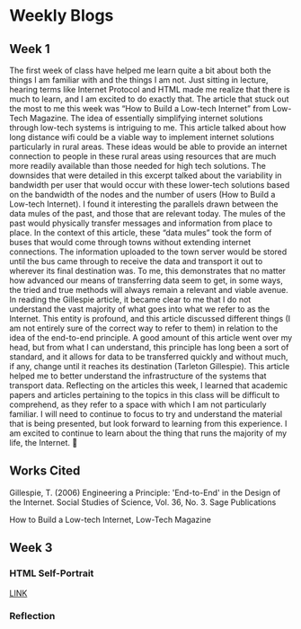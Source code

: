 # Weekly Blogs

## Week 1

The first week of class have helped me learn quite a bit about both the things I am familiar with and the things I am not. Just sitting in lecture, hearing terms like Internet Protocol and HTML made me realize that there is much to learn, and I am excited to do exactly that.
	The article that stuck out the most to me this week was “How to Build a Low-tech Internet” from Low-Tech Magazine. The idea of essentially simplifying internet solutions through low-tech systems is intriguing to me. This article talked about how long distance wifi could be a viable way to implement internet solutions particularly in rural areas. These ideas would be able to provide an internet connection to people in these rural areas using resources that are much more readily available than those needed for high tech solutions. The downsides that were detailed in this excerpt talked about the variability in bandwidth per user that would occur with these lower-tech solutions based on the bandwidth of the nodes and the number of users (How to Build a Low-tech Internet). I found it interesting the parallels drawn between the data mules of the past, and those that are relevant today. The mules of the past would physically transfer messages and information from place to place. In the context of this article, these “data mules” took the form of buses that would come through towns without extending internet connections. The information uploaded to the town server would be stored until the bus came through to receive the data and transport it out to wherever its final destination was. To me, this demonstrates that no matter how advanced our means of transferring data seem to get, in some ways, the tried and true methods will always remain a relevant and viable avenue. 
	In reading the Gillespie article, it became clear to me that I do not understand the vast majority of what goes into what we refer to as the Internet. This entity is profound, and this article discussed different things (I am not entirely sure of the correct way to refer to them) in relation to the idea of the end-to-end principle. A good amount of this article went over my head, but from what I can understand, this principle has long been a sort of standard, and it allows for data to be transferred quickly and without much, if any, change until it reaches its destination (Tarleton Gillespie). This article helped me to better understand the infrastructure of the systems that transport data.
	Reflecting on the articles this week, I learned that academic papers and articles pertaining to the topics in this class will be difficult to comprehend, as they refer to a space with which I am not particularly familiar. I will need to continue to focus to try and understand the material that is being presented, but look forward to learning from this experience. I am excited to continue to learn about the thing that runs the majority of my life, the Internet. 
  
## Works Cited

Gillespie, T. (2006) Engineering a Principle: 'End-to-End' in the Design of the Internet. 
	Social Studies of Science, Vol. 36, No. 3. Sage Publications
	
How to Build a Low-tech Internet, Low-Tech Magazine


## Week 3

### HTML Self-Portrait

[LINK](file:///Users/colsonyankoff/Desktop/HTML%20Project/SelfPortrait.html)

### Reflection

